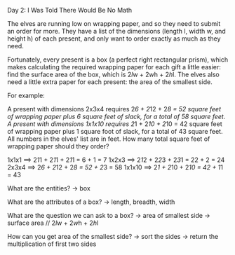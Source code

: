 Day 2: I Was Told There Would Be No Math

The elves are running low on wrapping paper, and so they need to submit an order for more. They have a list of the dimensions (length l, width w, and height h) of each present, and only want to order exactly as much as they need.

Fortunately, every present is a box (a perfect right rectangular prism), which makes calculating the required wrapping paper for each gift a little easier: find the surface area of the box, which is 2*l*w + 2*w*h + 2*h*l. The elves also need a little extra paper for each present: the area of the smallest side.

For example:

A present with dimensions 2x3x4 requires 2*6 + 2*12 + 2*8 = 52 square feet of wrapping paper plus 6 square feet of slack, for a total of 58 square feet.
A present with dimensions 1x1x10 requires 2*1 + 2*10 + 2*10 = 42 square feet of wrapping paper plus 1 square foot of slack, for a total of 43 square feet.
All numbers in the elves' list are in feet. How many total square feet of wrapping paper should they order?

1x1x1 ==> 2*1*1 + 2*1*1 + 2*1*1 = 6 + 1 = 7
1x2x3 ==> 2*1*2 + 2*2*3 + 2*3*1 = 22 + 2 = 24
2x3x4 ==> 2*6 + 2*12 + 2*8 = 52 + 2*3 = 58
1x1x10 ==> 2*1 + 2*10 + 2*10 = 42 + 1*1 = 43

What are the entities?
-> box

What are the attributes of a box?
-> length, breadth, width

What are the question we can ask to a box?
-> area of smallest side
-> surface area // 2*l*w + 2*w*h + 2*h*l

How can you get area of the smallest side?
-> sort the sides
-> return the multiplication of first two sides
